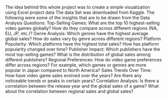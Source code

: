 The idea behind this whole project was to create a simple visualization using Excel project data
The data Set was downloaded from Kaggle.
The following were some of the insights that are to be drawn from the Data
Analysis Questions:
Top-Selling Games: What are the top 10 highest-selling video games globally? How do they compare across different regions (NA, EU, JP, etc.)?
Genre Analysis: Which genres have the highest average global sales? How do sales vary by genre across different regions?
Platform Popularity: Which platforms have the highest total sales? How has platform popularity changed over time?
Publisher Impact: Which publishers have the most top-selling games? What is the distribution of global sales among different publishers?
Regional Preferences: How do video game preferences differ across regions? For example, which games or genres are more popular in Japan compared to North America?
Sales Trends Over Time: How have video game sales evolved over the years? Are there any noticeable trends or peaks in certain years?
Correlation Analysis: Is there a correlation between the release year and the global sales of a game? What about the correlation between regional sales and global sales?
